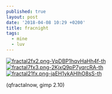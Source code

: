 ```yaml
---
published: true
layout: post
date: '2018-04-08 10:29 +0200'
title: fracnight
tags:
  - mine
  - luv
---
```

[![fractal2fx2.png-VpDBP1hqvHaHh4f-th](https://i.imgur.com/xCZOc8qb.jpg)](https://i.imgur.com/xCZOc8q.jpg)
[![fractal7fx3.png-2KjxQ9pP7yqrcRA-th](https://i.imgur.com/aNLG5qQb.jpg)](https://i.imgur.com/aNLG5qQ.jpg)
[![fractal21fx.png-jaEH1ykAHlhO8sS-th](https://i.imgur.com/Fw5X1gFb.jpg)](https://i.imgur.com/Fw5X1gF.jpg)

(qfractalnow, gimp 2.10)
